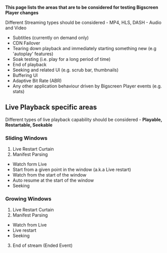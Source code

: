 **This page lists the areas that are to be considered for testing Bigscreen Player changes**

Different Streaming types should be considered - MP4, HLS, DASH - Audio and Video
* Subtitles (currently on demand only)
* CDN Failover
* Tearing down playback and immediately starting something new (e.g 'autoplay' features)
* Soak testing (i.e. play for a long period of time)
* End of playback 
* Seeking and related UI (e.g. scrub bar, thumbnails)
* Buffering UI
* Adaptive Bit Rate (ABR)
* Any other application behaviour driven by Bigscreen Player events (e.g. stats)

## Live Playback specific areas
Different types of live playback capability should be considered - **Playable, Restartable, Seekable**

### Sliding Windows
1. Live Restart Curtain 
2. Manifest Parsing 
* Watch form Live
* Start from a given point in the window (a.k.a Live restart)
* Watch from the start of the window
* Auto resume at the start of the window
* Seeking 

### Growing Windows
1. Live Restart Curtain 
2. Manifest Parsing 
* Watch from Live
* Live restart
* Seeking 
3. End of stream (Ended Event)
